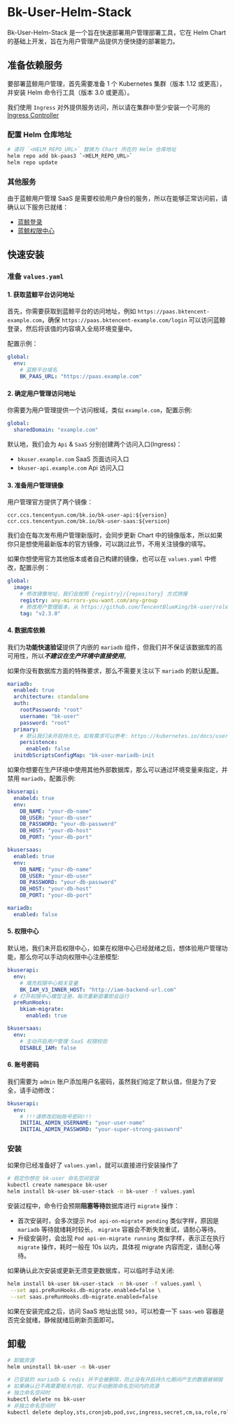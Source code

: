 # Bk-User-Helm-Stack

Bk-User-Helm-Stack 是一个旨在快速部署用户管理部署工具，它在 Helm Chart 的基础上开发，旨在为用户管理产品提供方便快捷的部署能力。

## 准备依赖服务

要部署蓝鲸用户管理，首先需要准备 1 个 Kubernetes 集群（版本 1.12 或更高），并安装 Helm 命令行工具（版本 3.0 或更高）。

我们使用 `Ingress` 对外提供服务访问，所以请在集群中至少安装一个可用的 [Ingress Controller](https://kubernetes.io/docs/concepts/services-networking/ingress-controllers/)

### 配置 Helm 仓库地址
```bash
# 请将 `<HELM_REPO_URL>` 替换为 Chart 所在的 Helm 仓库地址
helm repo add bk-paas3 `<HELM_REPO_URL>`
helm repo update
```

### 其他服务
由于蓝鲸用户管理 SaaS 是需要校验用户身份的服务，所以在能够正常访问前，请确认以下服务已就绪：

- [蓝鲸登录](https://github.com/Tencent/bk-PaaS/tree/master/paas-ce/paas/login)
- [蓝鲸权限中心](https://github.com/TencentBlueKing/bk-iam)


## 快速安装

### 准备 `values.yaml`

#### 1. 获取蓝鲸平台访问地址 
首先，你需要获取到蓝鲸平台的访问地址，例如 `https://paas.bktencent-example.com`，确保 `https://paas.bktencent-example.com/login` 可以访问蓝鲸登录，然后将该值的内容填入全局环境变量中。

配置示例：
```yaml
global:
  env:
    # 蓝鲸平台域名
    BK_PAAS_URL: "https://paas.example.com"
```

#### 2. 确定用户管理访问地址

你需要为用户管理提供一个访问根域，类似 `example.com`，配置示例:
```yaml
global:
  sharedDomain: "example.com"
```

默认地，我们会为 `Api` & `SaaS` 分别创建两个访问入口(Ingress)：
- `bkuser.example.com` SaaS 页面访问入口
- `bkuser-api.example.com` Api 访问入口

#### 3. 准备用户管理镜像

用户管理官方提供了两个镜像：
```text
ccr.ccs.tencentyun.com/bk.io/bk-user-api:${version}
ccr.ccs.tencentyun.com/bk.io/bk-user-saas:${version}
```
我们会在每次发布用户管理新版时，会同步更新 Chart 中的镜像版本，所以如果你只是想使用最新版本的官方镜像，可以跳过此节，不用关注镜像的填写。

如果你想使用官方其他版本或者自己构建的镜像，也可以在 `values.yaml` 中修改，配置示例：
```yaml
global:
  image:
    # 修改镜像地址，我们会按照 {registry}/{repository} 方式拼接
    registry: any-mirrors-you-want.com/any-group
    # 修改用户管理版本，从 https://github.com/TencentBlueKing/bk-user/releases 获取
    tag: "v2.3.0"
```

#### 4. 数据库依赖

我们为**功能快速验证**提供了内嵌的 `mariadb` 组件，但我们并不保证该数据库的高可用性，所以***不建议在生产环境中直接使用***。

如果你没有数据库方面的特殊要求，那么不需要关注以下 `mariadb` 的默认配置。

```yaml
mariadb:
  enabled: true
  architecture: standalone
  auth:
    rootPassword: "root"
    username: "bk-user"
    password: "root"
  primary:
    # 默认我们未开启持久化，如有需求可以参考: https://kubernetes.io/docs/user-guide/persistent-volumes/ 
    persistence:
      enabled: false
  initdbScriptsConfigMap: "bk-user-mariadb-init
```

如果你想要在生产环境中使用其他外部数据库，那么可以通过环境变量来指定，并禁用 `mariadb`，配置示例:

```yaml
bkuserapi:
  enabeld: true
  env:
    DB_NAME: "your-db-name"
    DB_USER: "your-db-user"
    DB_PASSWORD: "your-db-password"
    DB_HOST: "your-db-host"
    DB_PORT: "your-db-port"

bkusersaas:
  enabled: true
  env:
    DB_NAME: "your-db-name"
    DB_USER: "your-db-user"
    DB_PASSWORD: "your-db-password"
    DB_HOST: "your-db-host"
    DB_PORT: "your-db-port"

mariadb:
  enabled: false
```

#### 5. 权限中心
默认地，我们未开启权限中心，如果在权限中心已经就绪之后，想体验用户管理功能，那么你可以手动向权限中心注册模型:
```yaml
bkuserapi:
  env:
    # 填充权限中心相关变量
    BK_IAM_V3_INNER_HOST: "http://iam-backend-url.com" 
  # 打开权限中心模型注册，每次重新部署即会运行
  preRunHooks:
    bkiam-migrate:
      enabled: true

bkusersaas:
  env:
    # 主动开启用户管理 SaaS 权限校验 
    DISABLE_IAM: false
```

#### 6. 账号密码
我们需要为 `admin` 账户添加用户名密码，虽然我们给定了默认值，但是为了安全，请手动修改：
```yaml
bkuserapi:
  env:
    # !!!请修改初始账号密码!!!
    INITIAL_ADMIN_USERNAME: "your-user-name"
    INITIAL_ADMIN_PASSWORD: "your-super-strong-password"
```

### 安装

如果你已经准备好了 `values.yaml`，就可以直接进行安装操作了

```bash
# 假定你想在 bk-user 命名空间安装
kubectl create namespace bk-user
helm install bk-user bk-user-stack -n bk-user -f values.yaml
```
安装过程中，命令行会预期**阻塞等待**数据库进行 `migrate` 操作：
- 首次安装时，会多次提示 `Pod api-on-migrate pending` 类似字样，原因是 `mariadb` 等待就绪耗时较长， `migrate` 容器会不断失败重试，请耐心等待。
- 升级安装时，会出现 `Pod api-on-migrate running` 类似字样，表示正在执行 `migrate` 操作，耗时一般在 10s 以内，具体视 migrate 内容而定，请耐心等待。

如果确认此次安装或更新无须变更数据库，可以临时手动关闭:
```bash
helm install bk-user bk-user-stack -n bk-user -f values.yaml \
 --set api.preRunHooks.db-migrate.enabled=false \
 --set saas.preRunHooks.db-migrate.enabled=false
```

如果在安装完成之后，访问 SaaS 地址出现 `503`，可以检查一下 `saas-web` 容器是否完全就绪，静候就绪后刷新页面即可。

## 卸载
```bash
# 卸载资源
helm uninstall bk-user -n bk-user

# 已安装的 mariadb & redis 并不会被删除，防止没有开启持久化期间产生的数据被销毁
# 如果确认已不再需要相关内容，可以手动删除命名空间内的资源
# 独立命名空间时
kubectl delete ns bk-user
# 非独立命名空间时
kubectl delete deploy,sts,cronjob,pod,svc,ingress,secret,cm,sa,role,rolebinding,pvc -l app.kubernetes.io/instance=bk-user-mariadb -n bk-user 
```
